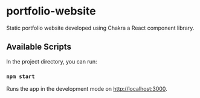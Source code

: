# portfolio-website
Static portfolio website developed using Chakra a React component library.

## Available Scripts

In the project directory, you can run:

### `npm start`

Runs the app in the development mode on [http://localhost:3000](http://localhost:3000).
